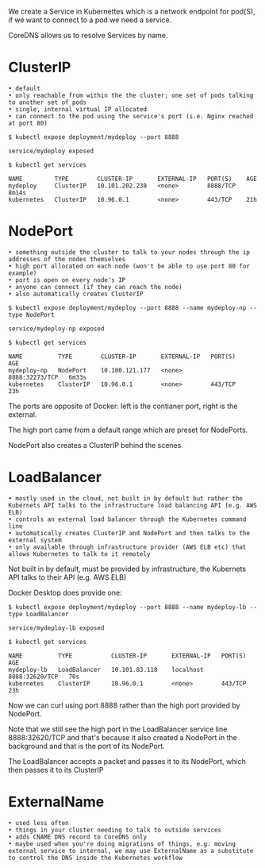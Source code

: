 We create a Service in Kubernettes which is a network endpoint for pod(S), if we want to connect to a pod we need a service.

CoreDNS allows us to resolve Services by name.

# ClusterIP

	• default
	• only reachable from within the the cluster; one set of pods talking to another set of pods
	• single, internal virtual IP allocated
	• can connect to the pod using the service's port (i.e. Nginx reached at port 80)
	
```
$ kubectl expose deployment/mydeploy --port 8888

service/mydeploy exposed
```
 
```
$ kubectl get services

NAME         TYPE        CLUSTER-IP       EXTERNAL-IP   PORT(S)    AGE
mydeploy     ClusterIP   10.101.202.238   <none>        8888/TCP   8m14s
kubernetes   ClusterIP   10.96.0.1        <none>        443/TCP    21h
```
 
# NodePort

	• something outside the cluster to talk to your nodes through the ip addresses of the nodes themselves
	• high port allocated on each node (won't be able to use port 80 for example)
	• port is open on every node's IP
	• anyone can connect (if they can reach the node)
	• also automatically creates ClusterIP

```
$ kubectl expose deployment/mydeploy --port 8888 --name mydeploy-np --type NodePort

service/mydeploy-np exposed
```
 
```
$ kubectl get services

NAME          TYPE        CLUSTER-IP       EXTERNAL-IP   PORT(S)          AGE
mydeploy-np   NodePort    10.100.121.177   <none>        8888:32273/TCP   6m33s
kubernetes    ClusterIP   10.96.0.1        <none>        443/TCP          23h
```
 
The ports are opposite of Docker: left is the contianer port, right is the external.
 
The high port came from a default range which are preset for NodePorts.
 
NodePort also creates a ClusterIP behind the scenes.

# LoadBalancer

	• mostly used in the cloud, not built in by default but rather the Kubernets API talks to the infrastructure load balancing API (e.g. AWS ELB)
	• controls an external load balancer through the Kubernetes command line
	• automatically creates ClusterIP and NodePort and then talks to the external system
	• only available through infrastructure provider (AWS ELB etc) that allows Kubernetes to talk to it remotely

Not built in by default, must be provided by infrastructure, the Kubernets API talks to their API (e.g. AWS ELB)
 
Docker Desktop does provide one:
 
```
$ kubectl expose deployment/mydeploy --port 8888 --name mydeploy-lb --type LoadBalancer

service/mydeploy-lb exposed
```
 
```
$ kubectl get services

NAME          TYPE           CLUSTER-IP       EXTERNAL-IP   PORT(S)          AGE
mydeploy-lb   LoadBalancer   10.101.83.118    localhost     8888:32620/TCP   70s
kubernetes    ClusterIP      10.96.0.1        <none>        443/TCP          23h
```
 
Now we can curl using port 8888 rather than the high port provided by NodePort.
 
Note that we still see the high port in the LoadBalancer service line 8888:32620/TCP and that's because it also created a NodePort in the background and that is the port of its NodePort.
 
The LoadBalancer accepts a packet and passes it to its NodePort, which then passes it to its ClusterIP
 
# ExternalName
	
	• used less often
	• things in your cluster needing to talk to outside services
	• adds CNAME DNS record to CoreDNS only
	• maybe used when you're doing migrations of things, e.g. moving external service to internal, we may use ExternalName as a substitute to control the DNS inside the Kubernetes workflow

